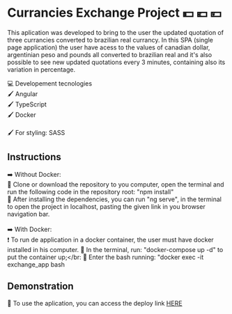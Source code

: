 # Currancies Exchange Project :dollar: :euro: 💴

This aplication was developed to bring to the user the updated quotation of three currancies converted to brazilian real currancy. 
In this SPA (single page application) the user have acess to the values of canadian dollar, argentinian peso and pounds all converted to brazilian real and it's also possible to see new updated quotations every 3 minutes, containing also its variation in percentage. 

:computer: Developement tecnologies</br>
:paintbrush: Angular </br>
:paintbrush: TypeScript </br>
:paintbrush: Docker </br></br>
:paintbrush: For styling: SASS


## Instructions

:arrow_right: Without Docker:<br/>
:small_blue_diamond: Clone or download the repository to you computer, open the terminal and run the following code in the repository root: "npm install"</br>
:small_blue_diamond: After installing the dependencies, you can run "ng serve", in the terminal to open the project in localhost, pasting the given link in you browser navigation bar.</br></br>
:arrow_right: With Docker:<br/>
:exclamation: To run de application in a docker container, the user must have docker installed in his computer.
:small_blue_diamond: In the terminal, run: "docker-compose up -d" to put the container up;</br:
:small_blue_diamond: Enter the bash running: "docker exec -it exchange_app bash


## Demonstration
:small_blue_diamond: To use the aplication, you can access the deploy link [HERE](https://currancy-exchange-frete-rapido.vercel.app/)</br>

